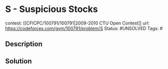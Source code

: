# S - Suspicious Stocks

contest: [[CFICPC/100791/100791|2009-2010 CTU Open Contest]]
url: https://codeforces.com/gym/100791/problem/S
Status: #UNSOLVED
Tags: #

## Description

## Solution

